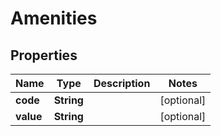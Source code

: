 

# Amenities


## Properties

Name | Type | Description | Notes
------------ | ------------- | ------------- | -------------
**code** | **String** |  |  [optional]
**value** | **String** |  |  [optional]



